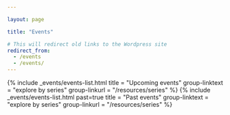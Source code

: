 ```yaml
---

layout: page

title: "Events"

# This will redirect old links to the Wordpress site
redirect_from: 
  - /events
  - /events/
---
```

<!-- Event List -->

{% include _events/events-list.html 
    title = "Upcoming events" 
    group-linktext = "explore by series"
	group-linkurl = "/resources/series"
%}
{% 	include _events/events-list.html past=true 
    title = "Past events" 
    group-linktext = "explore by series"
	group-linkurl = "/resources/series"
%}
